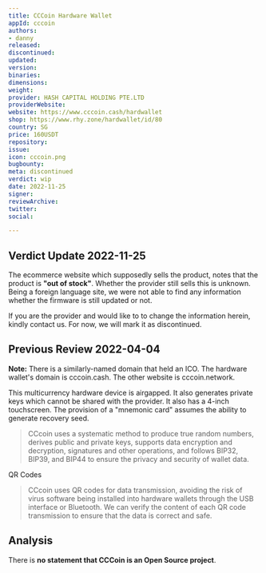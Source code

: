 ```yaml
---
title: CCCoin Hardware Wallet
appId: cccoin
authors:
- danny
released: 
discontinued: 
updated: 
version: 
binaries: 
dimensions: 
weight: 
provider: HASH CAPITAL HOLDING PTE.LTD
providerWebsite: 
website: https://www.cccoin.cash/hardwallet
shop: https://www.rhy.zone/hardwallet/id/80
country: SG
price: 160USDT
repository: 
issue: 
icon: cccoin.png
bugbounty: 
meta: discontinued
verdict: wip
date: 2022-11-25
signer: 
reviewArchive: 
twitter: 
social: 

---
```


## Verdict Update 2022-11-25

The ecommerce website which supposedly sells the product, notes that the product is **"out of stock"**. Whether the provider still sells this is unknown. Being a foreign language site, we were not able to find any information whether the firmware is still updated or not. 

If you are the provider and would like to to change the information herein, kindly contact us. For now, we will mark it as discontinued. 

## Previous Review 2022-04-04

**Note:** There is a similarly-named domain that held an ICO. The hardware wallet's domain is cccoin.cash. The other website is cccoin.network.

This multicurrency hardware device is airgapped. It also generates private keys which cannot be shared with the provider. It also has a 4-inch touchscreen. The provision of a "mnemonic card" assumes the ability to generate recovery seed. 

> CCcoin uses a systematic method to produce true random numbers, derives public and private keys, supports data encryption and decryption, signatures and other operations, and follows BIP32, BIP39, and BIP44 to ensure the privacy and security of wallet data.

QR Codes

> CCcoin uses QR codes for data transmission, avoiding the risk of virus software being installed into hardware wallets through the USB interface or Bluetooth. We can verify the content of each QR code transmission to ensure that the data is correct and safe.

## Analysis 

There is **no statement that CCCoin is an Open Source project**. 